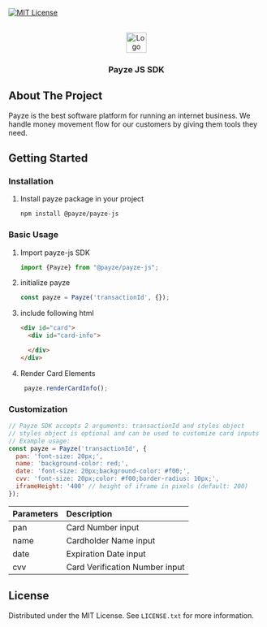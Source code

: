 <div id="top"></div>

[comment]: <> ([![Stargazers][stars-shield]][stars-url])
[![MIT License][license-shield]][license-url]



<!-- PROJECT LOGO -->
<br />
<div align="center">
  <a href="https://payze.io" target="_blank">
    <img src="https://payze.io/assets/images/logo_v2.svg" alt="Logo" height="40">
  </a>

<h3 align="center">Payze JS SDK</h3>

[comment]: <> (  <p align="center">)

[comment]: <> (    <a href="">View Demo</a>)

[comment]: <> (    ·)

[comment]: <> (    <a href="">Report Bug</a>)

[comment]: <> (  </p>)
</div>

<!-- ABOUT THE PROJECT -->

## About The Project

Payze is the best software platform for running an internet business. We handle money movement flow for our customers by
giving them tools they need.

<!-- GETTING STARTED -->

## Getting Started

### Installation

1. Install payze package in your project
   ```sh
   npm install @payze/payze-js
   ```

### Basic Usage

1. Import payze-js SDK
   ```ts
   import {Payze} from "@payze/payze-js";
   ```
2. initialize payze
   ```ts
   const payze = Payze('transactionId', {});
   ```
3. include following html
   ```html
   <div id="card">
     <div id="card-info">

     </div>
   </div>
   ```
4. Render Card Elements
   ```ts
    payze.renderCardInfo();
   ```

### Customization

```js
// Payze SDK accepts 2 arguments: transactionId and styles object
// styles object is optional and can be used to customize card inputs
// Example usage: 
const payze = Payze('transactionId', {
  pan: 'font-size: 20px;',
  name: 'background-color: red;',
  date: 'font-size: 20px;background-color: #f00;',
  cvv: 'font-size: 20px;color: #f00;border-radius: 10px;',
  iframeHeight: '400' // height of iframe in pixels (default: 200)
});
 ```

| Parameters | Description                    |
|:-----------|:-------------------------------|
| pan        | Card Number input              |
| name       | Cardholder Name input          |
| date       | Expiration Date input          |
| cvv        | Card Verification Number input |

<!-- LICENSE -->

## License

Distributed under the MIT License. See `LICENSE.txt` for more information.


[stars-shield]: https://img.shields.io/github/stars/othneildrew/Best-README-Template.svg?style=for-the-badge

[stars-url]: https://github.com/othneildrew/Best-README-Template/stargazers

[license-shield]: https://img.shields.io/github/license/othneildrew/Best-README-Template.svg?style=for-the-badge

[license-url]: https://github.com/LICENSE.txt
